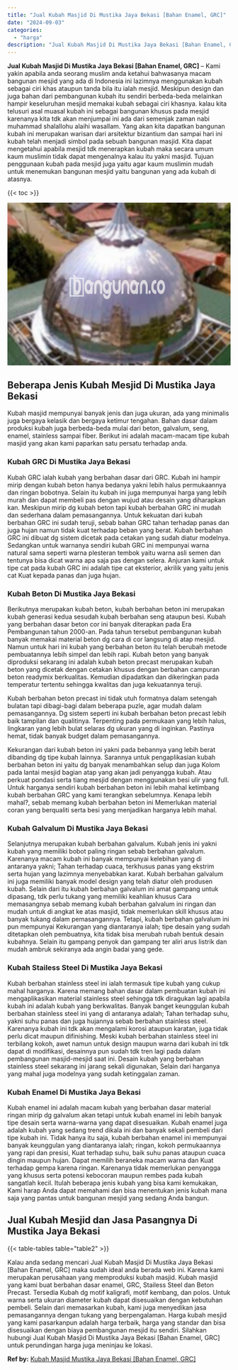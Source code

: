 ```yaml
---
title: "Jual Kubah Masjid Di Mustika Jaya Bekasi [Bahan Enamel, GRC]"
date: "2024-09-03"
categories: 
  - "harga"
description: "Jual Kubah Masjid Di Mustika Jaya Bekasi [Bahan Enamel, GRC]. Kalau anda sedang mencari Jual Kubah Masjid Di Mustika Jaya Bekasi [Bahan Enamel, GRC] maka s..."
---
```


**Jual Kubah Masjid Di Mustika Jaya Bekasi \[Bahan Enamel, GRC\]** – Kami yakin apabila anda seorang muslim anda ketahui bahwasanya macam bangunan mesjid yang ada di Indonesia ini lazimnya menggunakan kubah sebagai ciri khas ataupun tanda bila itu ialah mesjid. Meskipun design dan juga bahan dari pembangunan kubah itu sendiri berbeda-beda melainkan hampir keseluruhan mesjid memakai kubah sebagai ciri khasnya. kalau kita telusuri asal muasal kubah ini sebagai bangunan khusus pada mesjid karenanya kita tdk akan menjumpai ini ada dari semenjak zaman nabi muhammad shalallohu alaihi wasallam. Yang akan kita dapatkan bangunan kubah ini merupakan warisan dari arsitektur bizantium dan sampai hari ini kubah telah menjadi simbol pada sebuah bangunan masjid. Kita dapat mengetahui apabila mesjid tdk menerapkan kubah maka secara umum kaum muslimin tidak dapat mengenalnya kalau itu yakni masjid. Tujuan penggunaan kubah pada mesjid juga yaitu agar kaum muslimin mudah untuk menemukan bangunan mesjid yaitu bangunan yang ada kubah di atasnya.

{{< toc >}}

![Jual Kubah Masjid Di Mustika Jaya Bekasi [Bahan Enamel, GRC]](/images/jual-kubah-masjid-19.png)

## Beberapa Jenis Kubah Mesjid Di Mustika Jaya Bekasi

Kubah masjid mempunyai banyak jenis dan juga ukuran, ada yang minimalis juga bergaya kelasik dan bergaya ketimur tengahan. Bahan dasar dalam produksi kubah juga berbeda-beda mulai dari beton, galvalum, seng, enamel, stainless sampai fiber. Berikut ini adalah macam-macam tipe kubah masjid yang akan kami paparkan satu persatu terhadap anda.

### Kubah GRC Di Mustika Jaya Bekasi

Kubah GRC ialah kubah yang berbahan dasar dari GRC. Kubah ini hampir mirip dengan kubah beton hanya bedanya yakni lebih halus permukaannya dan ringan bobotnya. Selain itu kubah ini juga mempunyai harga yang lebih murah dan dapat membeli pas dengan wujud atau desain yang diharapkan kan. Meskipun mirip dg kubah beton tapi kubah berbahan GRC ini mudah dan sederhana dalam pemasangannya. Untuk kekuatan dari kubah berbahan GRC ini sudah teruji, sebab bahan GRC tahan terhadap panas dan juga hujan namun tidak kuat terhadap beban yang berat. Kubah berbahan GRC ini dibuat dg sistem dicetak pada cetakan yang sudah diatur modelnya. Sedangkan untuk warnanya sendiri kubah GRC ini mempunyai warna natural sama seperti warna plesteran tembok yaitu warna asli semen dan tentunya bisa dicat warna apa saja pas dengan selera. Anjuran kami untuk tipe cat pada kubah GRC ini adalah tipe cat eksterior, akrilik yang yaitu jenis cat Kuat kepada panas dan juga hujan.

### Kubah Beton Di Mustika Jaya Bekasi

Berikutnya merupakan kubah beton, kubah berbahan beton ini merupakan kubah generasi kedua sesudah kubah berbahan seng ataupun besi. Kubah yang berbahan dasar beton cor ini banyak diterapkan pada Era Pembangunan tahun 2000-an. Pada tahun tersebut pembangunan kubah banyak memakai material beton dg cara di cor langsung di atap mesjid. Namun untuk hari ini kubah yang berbahan beton itu telah berubah metode pembuatannya lebih simpel dan lebih rapi. Kubah beton yang banyak diproduksi sekarang ini adalah kubah beton precast merupakan kubah beton yang dicetak dengan cetakan khusus dengan berbahan campuran beton readymix berkualitas. Kemudian dipadatkan dan dikeringkan pada temperatur tertentu sehingga kwalitas dan juga kekuatannya teruji.

Kubah berbahan beton precast ini tidak utuh formatnya dalam setengah bulatan tapi dibagi-bagi dalam beberapa puzle, agar mudah dalam pemasangannya. Dg sistem seperti ini kubah berbahan beton precast lebih baik tampilan dan qualitinya. Terpenting pada permukaan yang lebih halus, lingkaran yang lebih bulat selaras dg ukuran yang di inginkan. Pastinya hemat, tidak banyak budget dalam pemasangannya.

Kekurangan dari kubah beton ini yakni pada bebannya yang lebih berat dibanding dg tipe kubah lainnya. Sarannya untuk pengaplikasian kubah berbahan beton ini yaitu dg banyak menambahkan selup dan juga Kolom pada lantai mesjid bagian atap yang akan jadi penyangga kubah. Atau perkuat pondasi serta tiang mesjid dengan menggunakan besi ulir yang full. Untuk harganya sendiri kubah berbahan beton ini lebih mahal ketimbang kubah berbahan GRC yang kami terangkan sebelumnya. Kenapa lebih mahal?, sebab memang kubah berbahan beton ini Memerlukan material coran yang berqualiti serta besi yang menjadikan harganya lebih mahal.

### Kubah Galvalum Di Mustika Jaya Bekasi

Selanjutnya merupakan kubah berbahan galvalum. Kubah jenis ini yakni kubah yang memiliki bobot paling ringan sebab berbahan galvalum. Karenanya macam kubah ini banyak mempunyai kelebihan yang di antaranya yakni; Tahan terhadap cuaca, terkhusus panas yang ekstrim serta hujan yang lazimnya menyebabkan karat. Kubah berbahan galvalum ini juga memiliki banyak model design yang telah diatur oleh produsen kubah. Selain dari itu kubah berbahan galvalum ini amat gampang untuk dipasang, tdk perlu tukang yang memiliki keahlian khusus Cara memasangnya sebab memang kubah berbahan galvalum ini ringan dan mudah untuk di angkat ke atas masjid, tidak memerlukan skill khusus atau banyak tukang dalam pemasangannya. Tetapi, kubah berbahan galvalum ini pun mempunyai Kekurangan yang diantaranya ialah; tipe desain yang sudah ditetapkan oleh pembuatnya, kita tidak bisa merubah rubah bentuk desain kubahnya. Selain itu gampang penyok dan gampang ter aliri arus listrik dan mudah ambruk sekiranya ada angin badai yang gede.

### Kubah Stailess Steel Di Mustika Jaya Bekasi

Kubah berbahan stainless steel ini ialah termasuk tipe kubah yang cukup mahal harganya. Karena memang bahan dasar dalam pembuatan kubah ini mengaplikasikan material stainless steel sehingga tdk diragukan lagi apabila kubah ini adalah kubah yang berkwalitas. Banyak banget keunggulan kubah berbahan stainless steel ini yang di antaranya adalah; Tahan terhadap suhu, yakni suhu panas dan juga hujannya sebab berbahan stainless steel. Karenanya kubah ini tdk akan mengalami korosi ataupun karatan, juga tidak perlu dicat maupun difinishing. Meski kubah berbahan stainless steel ini terbilang kokoh, awet namun untuk design maupun warna dari kubah ini tdk dapat di modifikasi, desainnya pun sudah tdk tren lagi pada dalam pembangunan masjid-mesjid saat ini. Desain kubah yang berbahan stainless steel sekarang ini jarang sekali digunakan, Selain dari harganya yang mahal juga modelnya yang sudah ketinggalan zaman.

### Kubah Enamel Di Mustika Jaya Bekasi

Kubah enamel ini adalah macam kubah yang berbahan dasar material ringan mirip dg galvalum akan tetapi untuk kubah enamel ini lebih banyak tipe desain serta warna-warna yang dapat disesuaikan. Kubah enamel juga adalah kubah yang sedang trend dikala ini dan banyak sekali pembeli dari tipe kubah ini. Tidak hanya itu saja, kubah berbahan enamel ini mempunyai banyak keunggulan yang diantaranya ialah; ringan, kokoh permukaannya yang rapi dan presisi, Kuat terhadap suhu, baik suhu panas ataupun cuaca dingin maupun hujan. Dapat memilih beraneka macam warna dan Kuat terhadap gempa karena ringan. Karenanya tidak memerlukan penyangga yang khusus serta potensi kebocoran maupun rembes pada kubah sangatlah kecil. Itulah beberapa jenis kubah yang bisa kami kemukakan, Kami harap Anda dapat memahami dan bisa menentukan jenis kubah mana saja yang pantas untuk bangunan mesjid yang sedang Anda bangun.

## Jual Kubah Mesjid dan Jasa Pasangnya Di Mustika Jaya Bekasi

{{< table-tables table="table2" >}}

Kalau anda sedang mencari Jual Kubah Masjid Di Mustika Jaya Bekasi \[Bahan Enamel, GRC\] maka sudah ideal anda berada web ini. Karena kami merupakan perusahaan yang memproduksi kubah masjid. Kubah masjid yang kami buat berbahan dasar enamel, GRC, Stailess Steel dan Beton Precast. Tersedia Kubah dg motif kaligrafi, motif kembang, dan polos. Untuk warna serta ukuran diameter kubah dapat disesuaikan dengan kebutuhan pembeli. Selain dari memasarkan kubah, kami juga menyedikan jasa pemasangannya dengan tukang yang berpengalaman. Harga kubah mesjid yang kami pasarkanpun adalah harga terbaik, harga yang standar dan bisa disesuaikan dengan biaya pembangunan mesjid itu sendiri. Silahkan hubungi Jual Kubah Masjid Di Mustika Jaya Bekasi \[Bahan Enamel, GRC\] untuk perundingan harga juga meninjau ke lokasi.

**Ref by:** [Kubah Masjid Mustika Jaya Bekasi [Bahan Enamel, GRC]](https://id.wikipedia.org/wiki/Kubah)
